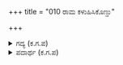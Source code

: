 +++
title = "010 ರಾಮ ಕಳುಹಿಸಿಕೊಣ್ಡು"

+++

<details><summary>ಗದ್ಯ (ಕ.ಗ.ಪ) </summary>

10. ಬಲರಾಮನು ಬೀಳ್ಕೊಂಡು, ಬ್ರಾಹ್ಮಣ ಸಮೂಹದ ಸಹಿತ ಎಲ್ಲ ಋಷಿಗಳೊಂದಿಗೆ ಸುಂದರವಾದ, ವಸ್ತುಗಳನ್ನು ದಾನ ನೀಡುವ ವೈಭವಕ್ಕಾಗಿ ಸಿದ್ಧನಾದ. ಶುದ್ಧ ಮನಸ್ಸಿನ ಬಲರಾಮನು ಐಹಿಕಸುಖಭೋಗಗಳನ್ನು ನಾಶಮಾಡುವ ಮಹಾಮಹಿಮೆಯುಳ್ಳ ತೀರ್ಥಕ್ಷೇತ್ರಗಳಲ್ಲಿನ ಶ್ರದ್ಧಾಸಕ್ತಿಗಳಿಂದ, ಗೋವು, ಎಮ್ಮೆ, ಧನ, ವಸ್ತ್ರಗಳಿಂದ ಬ್ರಾಹ್ಮಣರನ್ನು ಪೂಜಿಸಿದ.
</details>

<details><summary>ಪದಾರ್ಥ (ಕ.ಗ.ಪ) </summary>

ರಾಮಣೀಯಕ-ಸುಂದರವಾದ, ಮನೋಹರವಾದ, ದಾನವ್ಯಯ-ದಾನನೀಡುವ ಮೂಲಕ ಖರ್ಚು ಮಾಡುವುದು, ಸೌಮನಸ್ಯ-ಒಳ್ಳೆಯ ಮನಸ್ಸುಳ್ಳವನು, ಶುದ್ಧಮನಸ್ಸಿನವನು, ರಾಗಹರ-ರಾಗ-ದ್ವೇಷವನ್ನು ನಾಶಮಾಡುವ, ಐಹಿಕಸುಖಭೋಗಗಳನ್ನು ನಾಶಮಾಡುವ, ತೀರ್ಥಾಭಿರತಿ-ತೀರ್ಥಕ್ಷೇತ್ರಗಳಲ್ಲಿನ ಶ್ರದ್ಧಾಸಕ್ತಿಗಳಿಂದ, ದ್ವಿಜ- ಬ್ರಾಹ್ಮಣ, (ದ್ವಿ-ಎರಡು ಬಾರಿ, ಜ-ಜನಿಸಿದವ ಎಂದರೆ ಸಹಜ ಜನನ ಮತ್ತು ಉಪನಯನಸಂಸ್ಕಾರದಿಂದ ಬ್ರಾಹ್ಮಣನಾಗಿ ಜನನ)
</details>
